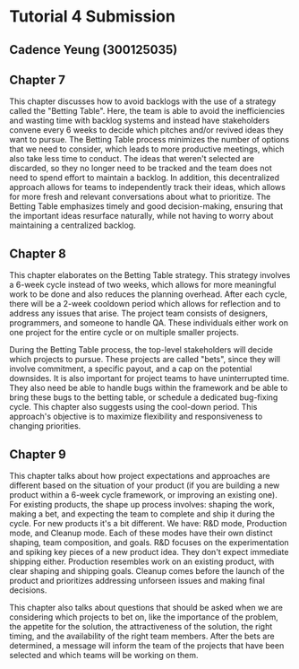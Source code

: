# Tutorial 4 Submission
## Cadence Yeung (300125035)

## Chapter 7
This chapter discusses how to avoid backlogs with the use of a strategy called the "Betting Table". Here, the team is able to avoid the inefficiencies and wasting time with backlog systems and instead have stakeholders convene every 6 weeks to decide which pitches and/or revived ideas they want to pursue. The Betting Table process minimizes the number of options that we need to consider, which leads to more productive meetings, which also take less time to conduct. The ideas that weren't selected are discarded, so they no longer need to be tracked and the team does not need to spend effort to maintain a backlog. In addition, this decentralized approach allows for teams to independently track their ideas, which allows for more fresh and relevant conversations about what to prioritize. The Betting Table emphasizes timely and good decision-making, ensuring that the important ideas resurface naturally, while not having to worry about maintaining a centralized backlog.

## Chapter 8
This chapter elaborates on the Betting Table strategy. This strategy involves a 6-week cycle instead of two weeks, which allows for more meaningful work to be done and also reduces the planning overhead. After each cycle, there will be a 2-week cooldown period which allows for reflection and to address any issues that arise. The project team consists of designers, programmers, and someone to handle QA. These individuals either work on one project for the entire cycle or on multiple smaller projects. 

During the Betting Table process, the top-level stakeholders will decide which projects to pursue. These projects are called "bets", since they will involve commitment, a specific payout, and a cap on the potential downsides. It is also important for project teams to have uninterrupted time. They also need be able to handle bugs within the framework and be able to bring these bugs to the betting table, or schedule a dedicated bug-fixing cycle. This chapter also suggests using the cool-down period. This approach's objective is to maximize flexibility and responsiveness to changing priorities.

## Chapter 9
This chapter talks about how project expectations and approaches are different based on the situation of your product (if you are building a new product within a 6-week cycle framework, or improving an existing one). For existing products, the shape up process involves: shaping the work, making a bet, and expecting the team to complete and ship it during the cycle. For new products it's a bit different. We have: R&D mode, Production mode, and Cleanup mode. Each of these modes have their own distinct shaping, team composition, and goals. R&D focuses on the experimentation and spiking key pieces of a new product idea. They don't expect immediate shipping either. Production resembles work on an existing product, with clear shaping and shipping goals. Cleanup comes before the launch of the product and prioritizes addressing unforseen issues and making final decisions.

This chapter also talks about questions that should be asked when we are considering which projects to bet on, like the importance of the problem, the appetite for the solution, the attractiveness of the solution, the right timing, and the availability of the right team members. After the bets are determined, a message will inform the team of the projects that have been selected and which teams will be working on them.